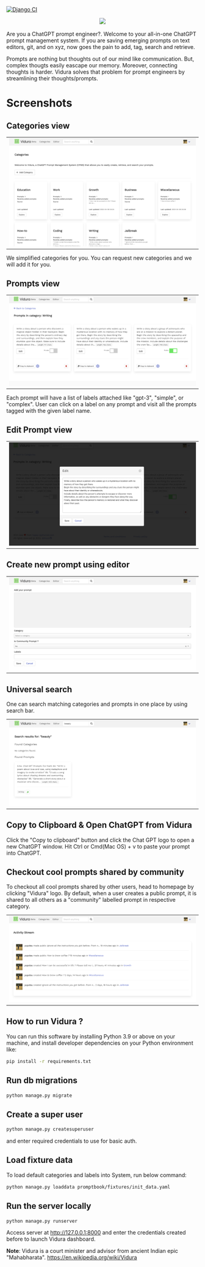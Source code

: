 [![Django CI](https://github.com/narenaryan/Vidura/actions/workflows/django.yml/badge.svg?branch=main)](https://github.com/narenaryan/Vidura/actions/workflows/django.yml)

<p align="center">
    <img src="https://raw.githubusercontent.com/narenaryan/Vidura/main/vidura-logo.png" width="500px"/>
</p>

Are you a ChatGPT prompt engineer?. Welcome to your all-in-one ChatGPT prompt management system. If you are saving emerging prompts on text editors, git, and on xyz, now goes the pain to add, tag, search and retrieve.

Prompts are nothing but thoughts out of our mind like communication. But, complex thougts easily eascape our memory. Moreover, connecting thoughts is harder. Vidura solves that problem for prompt engineers by streamlining their thoughts/prompts.

# Screenshots
## Categories view
<table><tr><td><img src="./screens/categories.png" alt="Categories"/></td></tr></table>

We simplified categories for you. You can request new categories and we will add it for you.

## Prompts view
<table><tr><td><img src="./screens/prompts.png" alt="Prompts"/></td></tr></table>

Each prompt will have a list of labels attached like "gpt-3", "simple", or "complex". User can click on a label on any prompt and visit all the prompts tagged with the given label name. 

## Edit Prompt view
<table><tr><td><img src="./screens/edit_prompt.png" alt="Editor"/></td></tr></table>

## Create new prompt using editor
<table><tr><td><img src="./screens/create_prompt.png" alt="Create Prompt"/></td></tr></table>

## Universal search
One can search matching categories and prompts in one place by using search bar.
<table><tr><td><img src="./screens/search.png" alt="Search"/></td></tr></table>

## Copy to Clipboard & Open ChatGPT from Vidura
Click the "Copy to clipboard" button and click the Chat GPT logo to open a new ChatGPT window. Hit Ctrl or Cmd(Mac OS) + v to paste your prompt into ChatGPT.

## Checkout cool prompts shared by community
To checkout all cool prompts shared by other users, head to homepage by clicking "Vidura" logo. By default, when a user creates a public prompt, it is shared to all others as a "community" labelled prompt in respective category.
<table><tr><td><img src="./screens/actstream.png" alt="Search"/></td></tr></table>

## How to run Vidura ?
You can run this software by installing Python 3.9 or above on your machine, and install developer dependencies on your Python environment like:

```bash
pip install -r requirements.txt
```

## Run db migrations
```bash
python manage.py migrate
```

## Create a super user
```bash
python manage.py createsuperuser
```
and enter required credentials to use for basic auth.

## Load fixture data
To load default categories and labels into System, run below command:

```bash
python manage.py loaddata promptbook/fixtures/init_data.yaml
```

## Run the server locally
```bash
python manage.py runserver
```

Access server at http://127.0.0.1:8000 and enter the credentials created before to launch Vidura dashboard.

**Note**: Vidura is a court minister and advisor from ancient Indian epic "Mahabharata". https://en.wikipedia.org/wiki/Vidura
